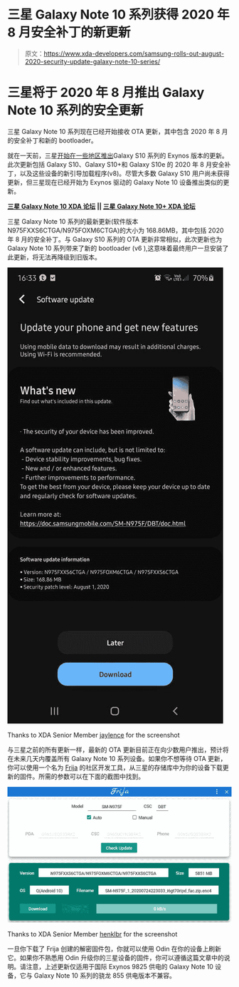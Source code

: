 # 三星 Galaxy Note 10 系列获得 2020 年 8 月安全补丁的新更新

> 原文：<https://www.xda-developers.com/samsung-rolls-out-august-2020-security-update-galaxy-note-10-series/>

# 三星将于 2020 年 8 月推出 Galaxy Note 10 系列的安全更新

三星 Galaxy Note 10 系列现在已经开始接收 OTA 更新，其中包含 2020 年 8 月的安全补丁和新的 bootloader。

就在一天前，三星[开始在一些地区推出](https://www.xda-developers.com/samsung-galaxy-s10-plus-s10e-august-2020-security-patches-update/)Galaxy S10 系列的 Exynos 版本的更新。此次更新包括 Galaxy S10、Galaxy S10+和 Galaxy S10e 的 2020 年 8 月安全补丁，以及这些设备的新引导加载程序(v8)。尽管大多数 Galaxy S10 用户尚未获得更新，但三星现在已经开始为 Exynos 驱动的 Galaxy Note 10 设备推出类似的更新。

**[三星 Galaxy Note 10 XDA 论坛](https://forum.xda-developers.com/galaxy-note-10) || [三星 Galaxy Note 10+ XDA 论坛](https://forum.xda-developers.com/galaxy-note-10+)**

三星 Galaxy Note 10 系列的最新更新(软件版本 N975FXXS6CTGA/N975FOXM6CTGA)的大小为 168.86MB，其中包括 2020 年 8 月的安全补丁。与 Galaxy S10 系列的 OTA 更新非常相似，此次更新也为 Galaxy Note 10 系列带来了新的 bootloader (v6 ),这意味着最终用户一旦安装了此更新，将无法再降级到旧版本。

 <picture>![Samsung Galaxy Note 10 series August 2020 security patches](img/e9584d3b477fa7ea03e50ac7a9be702f.png)</picture> 

Thanks to XDA Senior Member [jaylence](https://forum.xda-developers.com/member.php?u=4704453) for the screenshot

与三星之前的所有更新一样，最新的 OTA 更新目前正在向少数用户推出，预计将在未来几天内覆盖所有 Galaxy Note 10 系列设备。如果你不想等待 OTA 更新，你可以使用一个名为 [Frija](https://forum.xda-developers.com/s10-plus/how-to/tool-frija-samsung-firmware-downloader-t3910594) 的社区开发工具，从三星的存储库中为你的设备下载更新的固件。所需的参数可以在下面的截图中找到。

 <picture>![Samsung Galaxy Note 10+ Frija firmware](img/1567c0cda1f6db4f02baea08a9b01ecd.png)</picture> 

Thanks to XDA Senior Member [henklbr](https://forum.xda-developers.com/member.php?u=1586120) for the screenshot

一旦你下载了 Frija 创建的解密固件包，你就可以使用 Odin 在你的设备上刷新它。如果你不熟悉用 Odin 升级你的三星设备的固件，你可以遵循这篇文章中的说明。请注意，上述更新仅适用于国际 Exynos 9825 供电的 Galaxy Note 10 设备，它与 Galaxy Note 10 系列的骁龙 855 供电版本不兼容。